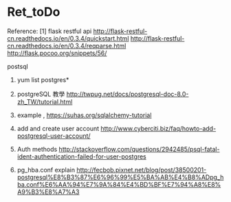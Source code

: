 # Ret_toDo
Reference:
[1] flask restful api
http://flask-restful-cn.readthedocs.io/en/0.3.4/quickstart.html
http://flask-restful-cn.readthedocs.io/en/0.3.4/reqparse.html
http://flask.pocoo.org/snippets/56/


postsql
1. yum list postgres*
2. postgreSQL 教學
http://twpug.net/docs/postgresql-doc-8.0-zh_TW/tutorial.html

3. example , https://suhas.org/sqlalchemy-tutorial
4. add and create user account
http://www.cyberciti.biz/faq/howto-add-postgresql-user-account/

5. Auth methods
http://stackoverflow.com/questions/2942485/psql-fatal-ident-authentication-failed-for-user-postgres

6. pg_hba.conf explain
http://fecbob.pixnet.net/blog/post/38500201-postgresql%E8%B3%87%E6%96%99%E5%BA%AB%E4%B8%ADpg_hba.conf%E6%AA%94%E7%9A%84%E4%BD%BF%E7%94%A8%E8%A9%B3%E8%A7%A3


